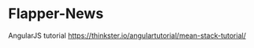Flapper-News
============

AngularJS tutorial
https://thinkster.io/angulartutorial/mean-stack-tutorial/
